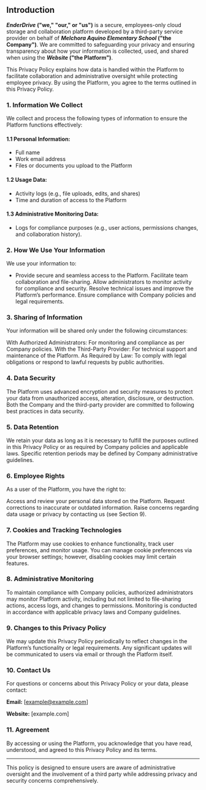 ## Introduction
***EnderDrive* ("we," "our," or "us")** is a secure, employees-only cloud storage and collaboration platform developed by a third-party service provider on behalf of ***Melchora Aquino Elementary School* ("the Company")**. We are committed to safeguarding your privacy and ensuring transparency about how your information is collected, used, and shared when using the ***Website* ("the Platform")**.

This Privacy Policy explains how data is handled within the Platform to facilitate collaboration and administrative oversight while protecting employee privacy. By using the Platform, you agree to the terms outlined in this Privacy Policy.

### 1. Information We Collect
We collect and process the following types of information to ensure the Platform functions effectively:

#### 1.1 Personal Information:

* Full name
* Work email address
* Files or documents you upload to the Platform

#### 1.2 Usage Data:

* Activity logs (e.g., file uploads, edits, and shares)
* Time and duration of access to the Platform

#### 1.3 Administrative Monitoring Data:

* Logs for compliance purposes (e.g., user actions, permissions changes, and collaboration history).

### 2. How We Use Your Information

We use your information to:

* Provide secure and seamless access to the Platform.
Facilitate team collaboration and file-sharing.
Allow administrators to monitor activity for compliance and security.
Resolve technical issues and improve the Platform’s performance.
Ensure compliance with Company policies and legal requirements.

### 3. Sharing of Information
Your information will be shared only under the following circumstances:

With Authorized Administrators: For monitoring and compliance as per Company policies.
With the Third-Party Provider: For technical support and maintenance of the Platform.
As Required by Law: To comply with legal obligations or respond to lawful requests by public authorities.

### 4. Data Security

The Platform uses advanced encryption and security measures to protect your data from unauthorized access, alteration, disclosure, or destruction. Both the Company and the third-party provider are committed to following best practices in data security.

### 5. Data Retention

We retain your data as long as it is necessary to fulfill the purposes outlined in this Privacy Policy or as required by Company policies and applicable laws. Specific retention periods may be defined by Company administrative guidelines.

### 6. Employee Rights

As a user of the Platform, you have the right to:

Access and review your personal data stored on the Platform.
Request corrections to inaccurate or outdated information.
Raise concerns regarding data usage or privacy by contacting us (see Section 9).

### 7. Cookies and Tracking Technologies

The Platform may use cookies to enhance functionality, track user preferences, and monitor usage. You can manage cookie preferences via your browser settings; however, disabling cookies may limit certain features.

### 8. Administrative Monitoring

To maintain compliance with Company policies, authorized administrators may monitor Platform activity, including but not limited to file-sharing actions, access logs, and changes to permissions. Monitoring is conducted in accordance with applicable privacy laws and Company guidelines.

### 9. Changes to this Privacy Policy

We may update this Privacy Policy periodically to reflect changes in the Platform’s functionality or legal requirements. Any significant updates will be communicated to users via email or through the Platform itself.

### 10. Contact Us

For questions or concerns about this Privacy Policy or your data, please contact:

**Email:** [example@example.com]

**Website:** [example.com]

### 11. Agreement

By accessing or using the Platform, you acknowledge that you have read, understood, and agreed to this Privacy Policy and its terms.

---

This policy is designed to ensure users are aware of administrative oversight and the involvement of a third party while addressing privacy and security concerns comprehensively.
